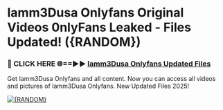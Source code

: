 # Iamm3Dusa Onlyfans Original Videos 0nlyFans Leaked - Files Updated! ({RANDOM})

<h3>🔴 CLICK HERE 🌐==►► <a href="https://betterlinks.top/A2PfLJ" rel="nofollow">Iamm3Dusa Onlyfans Updated Files</a></h3>

Get Iamm3Dusa Onlyfans and all content. Now you can access all videos and pictures of Iamm3Dusa Onlyfans. New Updated Files 2025!

[![{RANDOM}](https://i.imgur.com/ppqm5kG.gif)](https://betterlinks.top/A2PfLJ)